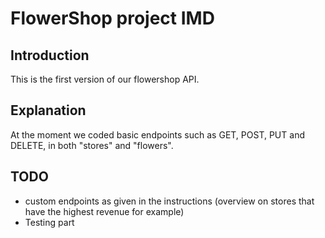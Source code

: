 # FlowerShop project IMD

## Introduction

This is the first version of our flowershop API. 

## Explanation

At the moment we coded basic endpoints such as GET, POST, PUT and DELETE,
in both "stores" and "flowers".

## TODO

- custom endpoints as given in the instructions (overview on stores that have the highest revenue for example)
- Testing part
